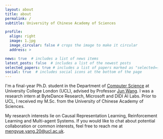 ```yaml
---
layout: about
title: about
permalink: /
subtitle: University of Chinese Academy of Sciences

profile:
  align: right
  image: 1.jpg
  image_circular: false # crops the image to make it circular
  address: >

news: true  # includes a list of news items
latest_posts: false  # includes a list of the newest posts
selected_papers: true # includes a list of papers marked as "selected={true}"
social: true  # includes social icons at the bottom of the page
---
```


I'm a final-year Ph.D. student in the Department of [Computer Science](https://www.ucl.ac.uk/computer-science/ucl-computer-science) at University College London (UCL), advised by Professor [Jun Wang](http://www0.cs.ucl.ac.uk/staff/jun.wang/). I was a research intern at ByteDance Research, Microsoft and DIDI AI Labs. Prior to UCL, I received my M.Sc. from the University of Chinese Academy of Sciences. 

My research interests lie on Causal Representation Learning, Reinforcement Learning and Multi-agent Systems. If you would like to chat about potential collaboration or common interests, feel free to reach me at mengyue.yang.20@ucl.ac.uk.




